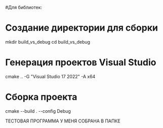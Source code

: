 #Для библиотек:
# Создание директории для сборки
mkdir build_vs_debug
cd build_vs_debug

# Генерация проектов Visual Studio
cmake .. -G "Visual Studio 17 2022" -A x64

# Сборка проекта
cmake --build . --config Debug

ТЕСТОВАЯ ПРОГРАММА У МЕНЯ СОБРАНА В ПАПКЕ
